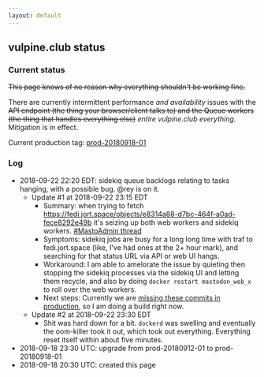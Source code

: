 ```yaml
---
layout: default
---
```


## vulpine.club status

### Current status

~~This page knows of no reason why everything shouldn't be working fine.~~

There are currently intermittent performance *and availability* issues with the ~~API endpoint (the thing your browser/client talks to) and the Queue workers (the thing that handles everything else)~~ *entire vulpine.club everything*.  Mitigation is in effect.

Current production tag:
[prod-20180918-01](https://github.com/vulpineclub/mastodon/releases/tag/prod-20180918-01)

### Log

- 2018-09-22 22:20 EDT: sidekiq queue backlogs relating to tasks hanging, with a possible bug. @rey is on it.
  - Update #1 at 2018-09-22 23:15 EDT
    - Summary: when trying to fetch https://fedi.jort.space/objects/e8314a88-d7bc-464f-a0ad-fece8292e49b it's seizing up both web workers and sidekiq workers. [#MastoAdmin thread](https://vulpine.club/@rey/100772757547660194)
    - Symptoms: sidekiq jobs are busy for a long long time with traf to fedi.jort.space (like, I've had ones at the 2+ hour mark), and searching for that status URL via API or web UI hangs.
    - Workaround: I am able to amelorate the issue by quieting then stopping the sidekiq processes via the sidekiq UI and letting them recycle, and also by doing `docker restart mastodon_web_x` to roll over the web workers.
    - Next steps: Currently we are [missing these commits in production](https://github.com/vulpineclub/mastodon/compare/a29c2e6ed8694c432c538651616e35a1c096c1df...23e7c1c765f5e500d369fcef9f020e4eb5b337d5), so I am doing a build right now.
  - Update #2 at 2018-09-22 23:30 EDT
    - Shit was hard down for a bit.  `dockerd` was swelling and eventually the oom-killer took it out, which took out everything. Everything reset itself within about five minutes.
- 2018-09-18 23:30 UTC: upgrade from prod-20180912-01 to prod-20180918-01
- 2018-09-18 20:30 UTC: created this page
